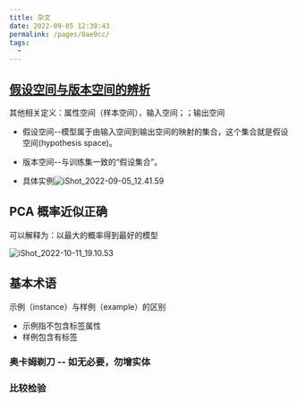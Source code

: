 ```yaml
---
title: 杂文
date: 2022-09-05 12:39:43
permalink: /pages/0ae9cc/
tags: 
  - 
---
```

## [假设空间与版本空间的辨析](https://developer.aliyun.com/article/879805)

其他相关定义：属性空间（样本空间），输入空间；；输出空间

- 假设空间--模型属于由输入空间到输出空间的映射的集合，这个集合就是假设空间(hypothesis space)。
- 版本空间--与训练集一致的“假设集合”。

- 具体实例<img src="https://cdn.jsdelivr.net/gh/crush598/image@main/%E4%BA%8C%E5%88%86/202209051242136.png" alt="iShot_2022-09-05_12.41.59" style="zoom:100%;" />

## PCA 概率近似正确

可以解释为：以最大的概率得到最好的模型

![iShot_2022-10-11_19.10.53](https://cdn.jsdelivr.net/gh/crush598/image@main/AI/202210111911192.png)

## 基本术语

示例（instance）与样例（example）的区别

- 示例指不包含标签属性
- 样例包含有标签

### 奥卡姆剃刀 -- 如无必要，勿增实体

### 比较检验 







